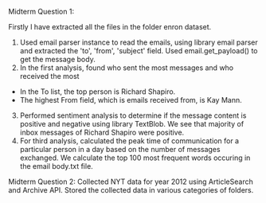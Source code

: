 Midterm Question 1:

Firstly I have extracted all the files in the folder enron dataset.
1. Used email parser instance to read the emails, using library email parser and extracted the 'to', 'from', 'subject' field. Used email.get_payload() to get the message body.
2. In the first analysis, found who sent the most  messages and who received the most
- In the To list, the top person is Richard Shapiro.
- The highest From field, which is emails received from, is Kay Mann.
3. Performed sentiment analysis to determine if the message content is positive and negative using library TextBlob. We see that majority of inbox messages of Richard Shapiro were positive.
4. For third analysis, calculated the peak time of communication for a particular person in a day based on the number of messages exchanged. We calculate the top 100 most frequent words occuring in the email body.txt file.


Midterm Question 2:
 Collected NYT data for year 2012 using ArticleSearch and Archive API.
Stored the collected data in various categories of folders.
